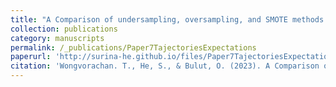 ```yaml
---
title: "A Comparison of undersampling, oversampling, and SMOTE methods for dealing with imbalanced classification in educational data mining."
collection: publications
category: manuscripts
permalink: /_publications/Paper7TajectoriesExpectations
paperurl: 'http://surina-he.github.io/files/Paper7TajectoriesExpectations.pdf'
citation: 'Wongvorachan. T., He, S., & Bulut, O. (2023). A Comparison of undersampling, oversampling, and SMOTE methods for dealing with imbalanced classification in educational data mining. *Information. 14(1)*, 54. https://doi.org/10.3390/info14010054'
---
```

